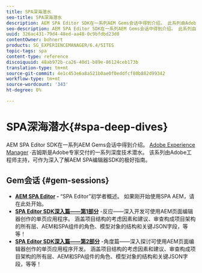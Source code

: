 ```yaml
---
title: SPA深海潜水
seo-title: SPA深海潜水
description: AEM SPA Editor SDK在一系列AEM Gems会话中得到介绍。 此系列由Adobe工程师主持，它可作为深入理解AEM SPA编辑器SDK的极好指南，由Adobe工程师主持。
seo-description: AEM SPA Editor SDK在一系列AEM Gems会话中得到介绍。 此系列由Adobe工程师主持，它可作为深入理解AEM SPA编辑器SDK的极好指南，由Adobe工程师主持。
uuid: 326ac431-79d4-48ed-aa48-0c9bfdbd23d0
contentOwner: bohnert
products: SG_EXPERIENCEMANAGER/6.4/SITES
topic-tags: spa
content-type: reference
discoiquuid: 48ab972b-ca26-40d1-b89e-86124ceb173b
translation-type: tm+mt
source-git-commit: 4e1c453e6a8a521b0ae0f0eddfcf80b882d99342
workflow-type: tm+mt
source-wordcount: '343'
ht-degree: 0%

---
```



# SPA深海潜水{#spa-deep-dives}

AEM SPA Editor SDK在一系列AEM Gems会话中得到介绍。 [Adobe Experience Manager](https://helpx.adobe.com/experience-manager/kt/eseminars/gems/aem-index.html) ·吉姆斯是Adobe专家交付的一系列深度技术潜水。 该系列由Adobe工程师主持，可作为深入了解AEM SPA编辑器SDK的极好指南。

## Gem会话 {#gem-sessions}

* **[AEM SPA Editor](https://helpx.adobe.com/experience-manager/kt/eseminars/gems/aem-spa-editor.html) - [](https://helpx.adobe.com/experience-manager/kt/eseminars/gems/aem-spa-editor.html)** “SPA Editor”初学者概述。 如果刚开始使用SPA AEM，请在此处开始。
* **[SPA Editor SDK深入篇——第1部分](https://helpx.adobe.com/experience-manager/kt/eseminars/gems/SPA-Editor-SDK-Deep-Dive-React.html)** -反应——深入开发可使用AEM页面编辑器创作的单页应用程序。 涵盖项目结构的考虑因素和建议、审查构成项目架构的所有层、AEM和SPA组件的角色、模型对象的结构和关键JSON字段，等等！
* **[SPA Editor SDK深入篇——第2部分](https://helpx.adobe.com/experience-manager/kt/eseminars/gems/SPA-Editor-SDK-Deep-Dive-Angular.html)** -角度篇——深入探讨可使用AEM页面编辑器创作的单页应用程序开发。 涵盖项目结构的考虑因素和建议、审查构成项目架构的所有层、AEM和SPA组件的角色、模型对象的结构和关键JSON字段，等等！

